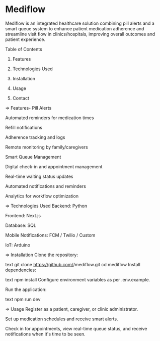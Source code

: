 # Mediflow
Mediflow is an integrated healthcare solution combining pill alerts and a smart queue system to enhance patient medication adherence and streamline visit flow in clinics/hospitals, improving overall outcomes and patient experience.

Table of Contents
1. Features

2. Technologies Used

3. Installation

4. Usage

5. Contact





=> Features-
Pill Alerts

Automated reminders for medication times

Refill notifications

Adherence tracking and logs

Remote monitoring by family/caregivers

Smart Queue Management

Digital check-in and appointment management

Real-time waiting status updates

Automated notifications and reminders

Analytics for workflow optimization

=> Technologies Used
Backend: Python 

Frontend: Next.js 

Database: SQL 

Mobile Notifications: FCM / Twilio / Custom

IoT: Arduino 

=> Installation
Clone the repository:

text
git clone https://github.com/<yourorg>/mediflow.git
cd mediflow
Install dependencies:

text
npm install
Configure environment variables as per .env.example.

Run the application:

text
npm run dev

=> Usage
Register as a patient, caregiver, or clinic administrator.

Set up medication schedules and receive smart alerts.

Check in for appointments, view real-time queue status, and receive notifications when it's time to be seen.


